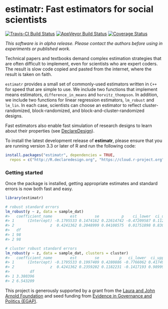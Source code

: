 <!-- README.md is generated from README.Rmd. Please edit that file -->
estimatr: Fast estimators for social scientists
===============================================

[![Travis-CI Build Status](https://travis-ci.org/DeclareDesign/estimatr.svg?branch=master)](https://travis-ci.org/DeclareDesign/estimatr) [![AppVeyor Build Status](https://ci.appveyor.com/api/projects/status/github/DeclareDesign/estimatr?branch=master&svg=true)](https://ci.appveyor.com/project/DeclareDesign/estimatr) [![Coverage Status](https://coveralls.io/repos/github/DeclareDesign/estimatr/badge.svg?branch=master)](https://coveralls.io/github/DeclareDesign/estimatr?branch=master)

*This software is in alpha release. Please contact the authors before using in experiments or published work.*

Technical papers and textbooks demand complex estimation strategies that are often difficult to implement, even for scientists who are expert coders. The result is slow code copied and pasted from the internet, where the result is taken on faith.

`estimatr` provides a small set of commonly-used estimators written in `C++` for speed that are simple to use. We include two functions that implement means estimators, `difference_in_means` and `horvitz_thompson`. In addition, we include two functions for linear regression estimators, `lm_robust` and `lm_lin`. In each case, scientists can choose an estimator to reflect cluster-randomized, block-randomized, and block-and-cluster-randomized designs.

Fast estimators also enable fast simulation of research designs to learn about their properties (see [DeclareDesign](http://declaredesign.org)).

To install the latest development release of **estimatr**, please ensure that you are running version 3.3 or later of R and run the following code:

``` r
install.packages("estimatr", dependencies = TRUE,
  repos = c("http://R.declaredesign.org", "https://cloud.r-project.org"))
```

### Getting started

Once the package is installed, getting appropriate estimates and standard errors is now both fast and easy.

``` r
library(estimatr)

# robust standard errors
lm_robust(y ~ z, data = sample_dat)
#>   coefficient_name        est        se          p    ci_lower  ci_upper
#> 1      (Intercept) -0.1795533 0.1474162 0.22614742 -0.47209587 0.1129893
#> 2                z  0.4241362 0.2048999 0.04108575  0.01751898 0.8307533
#>   df
#> 1 98
#> 2 98

# cluster robust standard errors
lm_robust(y ~ z, data = sample_dat, clusters = cluster)
#>   coefficient_name        est        se         p   ci_lower  ci_upper
#> 1      (Intercept) -0.1795533 0.1997409 0.4280886 -0.7766062 0.4174996
#> 2                z  0.4241362 0.2359202 0.1182231 -0.1417193 0.9899916
#>         df
#> 1 3.380396
#> 2 6.543209
```

This project is generously supported by a grant from the [Laura and John Arnold Foundation](http://www.arnoldfoundation.org) and seed funding from [Evidence in Governance and Politics (EGAP)](http://egap.org).
